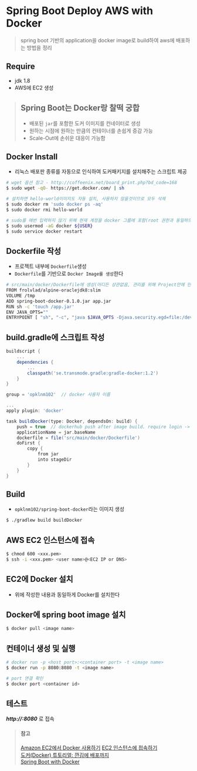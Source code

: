 # Spring Boot Deploy AWS with Docker
> spring boot 기반의 application을 docker image로 build하여 aws에 배포하는 방법을 정리

## Require
* jdk 1.8
* AWS에 EC2 생성

> ## Spring Boot는 Docker랑 찰떡 궁합
> * 배포된 `jar`를 포함한 도커 이미지를 컨네이터로 생성
> * 원하는 시점에 원하는 만큼의 컨테이너를 손쉽게 증감 가능
> * Scale-Out에 손쉬운 대응이 가능함

## Docker Install
* 리눅스 배포판 종류를 자동으로 인식하여 도커패키지를 설치해주는 스크립트 제공
```sh
# wget 옵션 참고 - http://coffeenix.net/board_print.php?bd_code=168
$ sudo wget -qO- https://get.docker.com/ | sh

# 설치하면 hello-world이미지도 자동 설치, 사용하지 않을것이므로 모두 삭제
$ sudo docker rm 'sudo docker ps -aq'
$ sudo docker rmi hello-world

# sudo를 매번 입력하지 않기 위해 현재 계정을 docker 그룹에 포함(root 권한과 동일하므로 꼭 필요한 계정만 포함)
$ sudo usermod -aG docker ${USER}
$ sudo service docker restart
```

## Dockerfile 작성
* 프로젝트 내부에 `Dockerfile`생성
* `Dockerfile`를 기반으로 `Docker Image를 생성`한다
```sh
# src/main/docker/Dockerfile에 생성(어디든 상관없음, 관리를 위해 Project안에 만드는걸 추천)
FROM frolvlad/alpine-oraclejdk8:slim
VOLUME /tmp
ADD spring-boot-docker-0.1.0.jar app.jar
RUN sh -c 'touch /app.jar'
ENV JAVA_OPTS=""
ENTRYPOINT [ "sh", "-c", "java $JAVA_OPTS -Djava.security.egd=file:/dev/./urandom -jar /app.jar" ]
```

## build.gradle에 스크립트 작성
```gradle
buildscript {
    ...
    dependencies {
        ...
        classpath('se.transmode.gradle:gradle-docker:1.2')
    }
}

group = 'opklnm102'  // docker 사용자 이름

...
apply plugin: 'docker'

task buildDocker(type: Docker, dependsOn: build) {
    push = true  // dockerhub push after image build. require login -> $ docker login
    applicationName = jar.baseName
    dockerfile = file('src/main/docker/Dockerfile')
    doFirst {
        copy {
            from jar
            into stageDir
        }
    }
}
``` 

## Build
* `opklnm102/spring-boot-docker`라는 이미지 생성
```sh
$ ./gradlew build buildDocker
```

## AWS EC2 인스턴스에 접속
```sh
$ chmod 600 <xxx.pem>
$ ssh -i <xxx.pem> <user name>@<EC2 IP or DNS>
```

## EC2에 Docker 설치
* 위에 작성한 내용과 동일하게 Docker를 설치한다

## Docker에 spring boot image 설치
```sh
$ docker pull <image name>
```

## 컨테이너 생성 및 실행
```sh
# docker run -p <host port>:<container port> -t <image name>
$ docker run -p 8080:8080 -t <image name>

# port 연결 확인
$ docker port <container id>
```

## 테스트
*__http://<EC2 IP>:8080__* 로 접속

> #### 참고
> [Amazon EC2에서 Docker 사용하기](http://pyrasis.com/book/DockerForTheReallyImpatient/Chapter10/01)
> [EC2 인스턴스에 접속하기](http://pyrasis.com/book/TheArtOfAmazonWebServices/Chapter04/04)  
> [도커(Docker) 튜토리얼: 깐김에 배포까지](http://blog.nacyot.com/articles/2014-01-27-easy-deploy-with-docker/#toc-qqqqimageqqqqqqq)  
> [Spring Boot with Docker](https://spring.io/guides/gs/spring-boot-docker/)  
